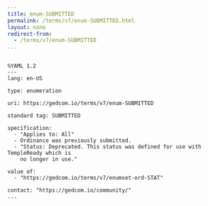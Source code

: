 ```yaml
---
title: enum-SUBMITTED
permalink: /terms/v7/enum-SUBMITTED.html
layout: none
redirect-from:
  - /terms/v7/enum-SUBMITTED
...
```


```

%YAML 1.2
---
lang: en-US

type: enumeration

uri: https://gedcom.io/terms/v7/enum-SUBMITTED

standard tag: SUBMITTED

specification:
  - "Applies to: All"
  - Ordinance was previously submitted.
  - "Status: Deprecated. This status was defined for use with TempleReady which is
    no longer in use."

value of:
  - "https://gedcom.io/terms/v7/enumset-ord-STAT"

contact: "https://gedcom.io/community/"
...

```
